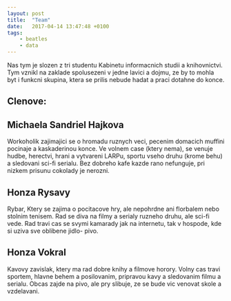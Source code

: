 ```yaml
---
layout: post
title:  "Team"
date:   2017-04-14 13:47:48 +0100
tags: 
    - beatles
    - data
---
```

Nas tym je slozen z tri studentu Kabinetu informacnich studii a knihovnictvi. Tym vznikl na zaklade spolusezeni v jedne lavici a dojmu, ze by to mohla byt i funkcni skupina, ktera se prilis nebude hadat a praci dotahne do konce. 

## Clenove:

## Michaela Sandriel Hajkova
 
 Workoholik zajimajici se o hromadu ruznych veci, pecenim domacich muffini pocinaje a kaskaderinou konce. Ve volnem case (ktery nema), se venuje hudbe, herectvi, hrani a vytvareni LARPu, sportu vseho druhu (krome behu) a sledovani sci-fi serialu. Bez dobreho kafe kazde rano nefunguje, pri nizkem prisunu cokolady je nerozni. 

## Honza Rysavy

Rybar, Ktery se zajima o pocitacove hry, ale nepohrdne ani florbalem nebo stolnim tenisem. Rad se diva na filmy a serialy ruzneho druhu, ale sci-fi vede. Rad travi cas se svymi kamarady jak na internetu, tak v hospode, kde si uziva sve oblibene jidlo- pivo.

## Honza Vokral

Kavovy zavislak, ktery ma rad dobre knihy a filmove horory. Volny cas travi sportem, hlavne behem a posilovanim, pripravou kavy a sledovanim filmu a serialu. Obcas zajde na pivo, ale pry slibuje, ze se bude vic venovat skole a vzdelavani.